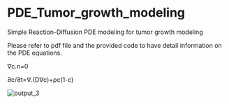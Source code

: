# PDE_Tumor_growth_modeling
Simple Reaction-Diffusion PDE modeling for tumor growth modeling

Please refer to pdf file and the provided code to have detail information on the PDE equations.

∇c.n=0

∂c/∂t=∇.(D∇c)+ρc(1-c)

![output_3](https://github.com/wfarz001/PDE_Tumor_growth_modeling/assets/105995578/f085f522-c6ac-4055-b272-2c421d6510f5)

